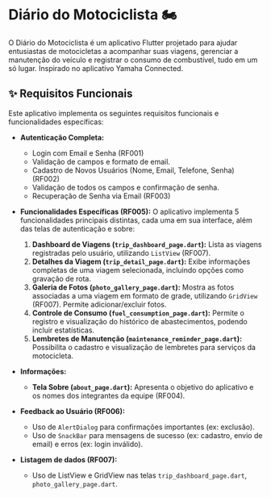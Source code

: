 # Diário do Motociclista 🏍️

O Diário do Motociclista é um aplicativo Flutter projetado para ajudar entusiastas de motocicletas a acompanhar suas viagens, gerenciar a manutenção do veículo e registrar o consumo de combustível, tudo em um só lugar. Inspirado no aplicativo Yamaha Connected.

## ✨ Requisitos Funcionais

Este aplicativo implementa os seguintes requisitos funcionais e funcionalidades específicas:

*   **Autenticação Completa:**
    *   Login com Email e Senha (RF001)
    *   Validação de campos e formato de email.
    *   Cadastro de Novos Usuários (Nome, Email, Telefone, Senha) (RF002)
    *   Validação de todos os campos e confirmação de senha.
    *   Recuperação de Senha via Email (RF003)

*   **Funcionalidades Específicas (RF005):** O aplicativo implementa 5 funcionalidades principais distintas, cada uma em sua interface, além das telas de autenticação e sobre:
    1.  **Dashboard de Viagens (`trip_dashboard_page.dart`):** Lista as viagens registradas pelo usuário, utilizando `ListView` (RF007).
    2.  **Detalhes da Viagem (`trip_detail_page.dart`):** Exibe informações completas de uma viagem selecionada, incluindo opções como gravação de rota.
    3.  **Galeria de Fotos (`photo_gallery_page.dart`):** Mostra as fotos associadas a uma viagem em formato de grade, utilizando `GridView` (RF007). Permite adicionar/excluir fotos.
    4.  **Controle de Consumo (`fuel_consumption_page.dart`):** Permite o registro e visualização do histórico de abastecimentos, podendo incluir estatísticas.
    5.  **Lembretes de Manutenção (`maintenance_reminder_page.dart`):** Possibilita o cadastro e visualização de lembretes para serviços da motocicleta.

*   **Informações:**
    *   **Tela Sobre (`about_page.dart`):** Apresenta o objetivo do aplicativo e os nomes dos integrantes da equipe (RF004).

*   **Feedback ao Usuário (RF006):**
    *   Uso de `AlertDialog` para confirmações importantes (ex: exclusão).
    *   Uso de `SnackBar` para mensagens de sucesso (ex: cadastro, envio de email) e erros (ex: login inválido).
*   **Listagem de dados (RF007):**
    *   Uso de ListView e GridView nas telas `trip_dashboard_page.dart`, `photo_gallery_page.dart`.

